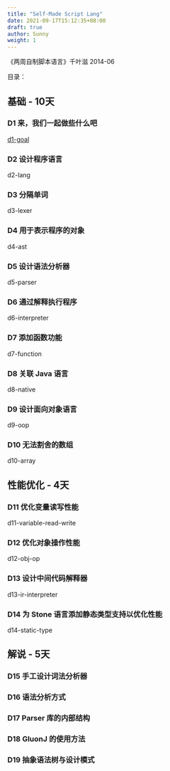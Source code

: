 ```yaml
---
title: "Self-Made Script Lang"
date: 2021-09-17T15:12:35+08:00
draft: true
author: Sunny
weight: 1
---
```


《两周自制脚本语言》千叶滋 2014-06

目录：

## 基础 - 10天

### D1 来，我们一起做些什么吧

[d1-goal](/wiki/reading/book/self-made-script-lang/d1-goal/)

### D2 设计程序语言

d2-lang

### D3 分隔单词

d3-lexer

### D4 用于表示程序的对象

d4-ast

### D5 设计语法分析器

d5-parser

### D6 通过解释执行程序

d6-interpreter

### D7 添加函数功能

d7-function

### D8 关联 Java 语言

d8-native

### D9 设计面向对象语言

d9-oop

### D10 无法割舍的数组

d10-array

## 性能优化 - 4天

### D11 优化变量读写性能

d11-variable-read-write

### D12 优化对象操作性能

d12-obj-op

### D13 设计中间代码解释器

d13-ir-interpreter

### D14 为 Stone 语言添加静态类型支持以优化性能

d14-static-type

## 解说 - 5天

### D15 手工设计词法分析器

### D16 语法分析方式

### D17 Parser 库的内部结构

### D18 GluonJ 的使用方法

### D19 抽象语法树与设计模式

